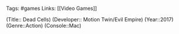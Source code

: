Tags: #games
Links: [[Video Games]]

(Title:: Dead Cells)
(Developer:: Motion Twin/Evil Empire)
(Year::2017)
(Genre::Action)
(Console::Mac)








